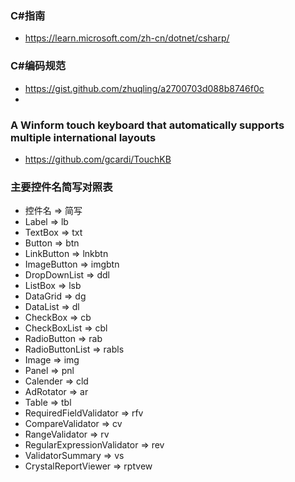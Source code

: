 
### C#指南
- https://learn.microsoft.com/zh-cn/dotnet/csharp/

### C#编码规范
- https://gist.github.com/zhuqling/a2700703d088b8746f0c
- 
### A Winform touch keyboard that automatically supports multiple international layouts
- https://github.com/gcardi/TouchKB

### 主要控件名简写对照表
- 控件名 => 简写
- Label => lb
- TextBox => txt
- Button => btn
- LinkButton => lnkbtn
- ImageButton => imgbtn
- DropDownList => ddl
- ListBox => lsb
- DataGrid => dg
- DataList => dl
- CheckBox => cb
- CheckBoxList => cbl
- RadioButton => rab
- RadioButtonList => rabls
- Image => img
- Panel => pnl
- Calender => cld
- AdRotator => ar
- Table => tbl
- RequiredFieldValidator => rfv
- CompareValidator => cv
- RangeValidator => rv
- RegularExpressionValidator => rev
- ValidatorSummary => vs
- CrystalReportViewer => rptvew



